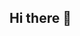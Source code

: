## Hi there 👋

<!--
**siddharthvalecha/siddharthvalecha** is a ✨ _special_ ✨ repository because its `README.md` (this file) appears on your GitHub profile.

# 👋 Hi, I'm Siddharth Valecha

🎓 MCA Student @ IIPS DAVV | 👨‍💻 Aspiring Full-Stack Developer  
💡 Passionate about solving real-world problems with clean, scalable code.  

---

### 🛠️ Tech Stack
- **Languages:** Java (Core + Advanced), HTML, CSS, SQL  
- **Frontend:** HTML, CSS, Bootstrap  
- **Backend:** Java (JSP, Servlets), Struts, Hibernate  
- **Database:** MySQL  
- **Tools:** NetBeans, Eclipse  

---

### 💼 Projects

#### 🚛 [The Shifting Hub](#)
A dynamic web platform for international relocation and logistics.  
Features: Google Maps integration, booking system, secure login, and a product resale module.

#### 🛋️ Rentify Hub
Helps students rent daily-use items (electronics, books, furniture) with ease.  
Built using JSP & MySQL with rental duration selection and booking management.

#### 🔧 Fuel and Mechanic
Static info site for accessing nearby mechanics and fuel stations with contact and service details.

---

### 📜 Certifications
- Corporate Java Course – Technosoft Informatics  
- Core & Advanced Java – Technosoft Informatics  
- Google Cloud Certification

---

### 🤝 Soft Skills
- Problem Solving | Communication | Teamwork | Quick Learner

---

### 📫 Let's Connect!
- 📍 Indore, India  
- 📧 siddharthvalecha319b@gmail.com  
- 💼 [LinkedIn](https://www.linkedin.com/in/siddharth-valecha)

---

_“Striving to code solutions that make life simpler, one line at a time.”_
